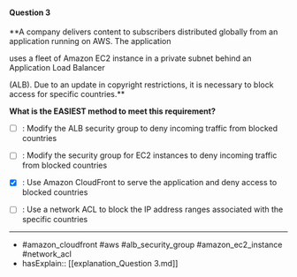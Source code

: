 #### Question  3

**A company delivers content to subscribers distributed globally from an application running on AWS. The application

uses a fleet of Amazon EC2 instance in a private subnet behind an Application Load Balancer

(ALB). Due to an update in copyright restrictions, it is necessary to block access for specific countries.**

**What is the EASIEST method to meet this requirement?**

- [ ] :  Modify the ALB security group to deny incoming traffic from blocked countries

- [ ] :  Modify the security group for EC2 instances to deny incoming traffic from blocked countries

- [x] :  Use Amazon CloudFront to serve the application and deny access to blocked countries

- [ ] :  Use a network ACL to block the IP address ranges associated with the specific countries

----

- #amazon_cloudfront #aws #alb_security_group #amazon_ec2_instance #network_acl
- hasExplain:: [[explanation_Question  3.md]]
